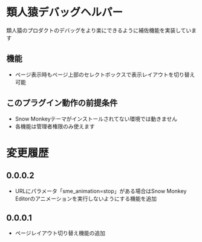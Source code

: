 # 類人猿デバッグヘルパー
類人猿のプロダクトのデバッグをより楽にできるように補佐機能を実装しています

## 機能
- ページ表示時もページ上部のセレクトボックスで表示レイアウトを切り替え可能

## このプラグイン動作の前提条件
- Snow Monkeyテーマがインストールされてない環境では動きません
- 各機能は管理者権限のみ使えます

# 変更履歴
## 0.0.0.2
- URLにパラメータ「sme_animation=stop」がある場合はSnow Monkey Editorのアニメーションを実行しないようにする機能を追加
## 0.0.0.1
- ページレイアウト切り替え機能の追加